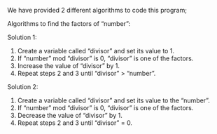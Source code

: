We have provided 2 different algorithms to code this program;

Algorithms to find the factors of “number”:

Solution 1:

1. Create a variable called “divisor” and set its value to 1.
2. If “number” mod “divisor” is 0, “divisor” is one of the factors.
3. Increase the value of “divisor” by 1.
4. Repeat steps 2 and 3 until “divisor” > “number”.

Solution 2:

1. Create a variable called “divisor” and set its value to the “number”.
2. If “number” mod “divisor” is 0, “divisor” is one of the factors.
3. Decrease the value of “divisor” by 1.
4. Repeat steps 2 and 3 until “divisor” = 0.
